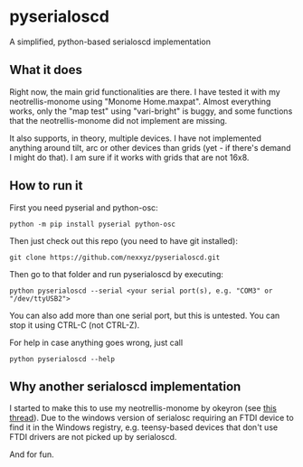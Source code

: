 # pyserialoscd

A simplified, python-based serialoscd implementation

## What it does

Right now, the main grid functionalities are there. I have tested it with my neotrellis-monome using "Monome Home.maxpat". Almost everything works, only the "map test" using "vari-bright" is buggy, and some functions that the neotrellis-monome did not implement are missing.

It also supports, in theory, multiple devices. I have not implemented anything around tilt, arc or other devices than grids (yet - if there's demand I might do that). I am sure if it works with grids that are not 16x8.

## How to run it

First you need pyserial and python-osc:

    python -m pip install pyserial python-osc

Then just check out this repo (you need to have git installed):

    git clone https://github.com/nexxyz/pyserialoscd.git

Then go to that folder and run pyserialoscd by executing:

    python pyserialoscd --serial <your serial port(s), e.g. "COM3" or "/dev/ttyUSB2">

You can also add more than one serial port, but this is untested. You can stop it using CTRL-C (not CTRL-Z).

For help in case anything goes wrong, just call

    python pyserialoscd --help

## Why another serialoscd implementation

I started to make this to use my neotrellis-monome by okeyron (see [this thread](https://github.com/okyeron/neotrellis-monome)). Due to the windows version of serialosc requiring an FTDI device to find it in the Windows registry, e.g. teensy-based devices that don't use FTDI drivers are not picked up by serialoscd.

And for fun.
